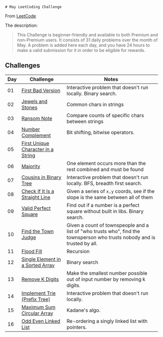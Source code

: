     # May LeetCoding Challenge

From [LeetCode](https://leetcode.com/explore/featured/card/may-leetcoding-challenge/)

The description:

> This Challenge is beginner-friendly and available to both Premium and non-Premium users. It consists of 31 daily problems over the month of May. A problem is added here each day, and you have 24 hours to make a valid submission for it in order to be eligible for rewards.

## Challenges

| Day | Challenge | Notes |
|-----|-----------|-------|
| 01 | [First Bad Version](https://leetcode.com/explore/challenge/card/may-leetcoding-challenge/534/week-1-may-1st-may-7th/3316/) | Interactive problem that doesn't run locally. Binary search. |
| 02 | [Jewels and Stones](https://leetcode.com/explore/challenge/card/may-leetcoding-challenge/534/week-1-may-1st-may-7th/3317/) | Common chars in strings |
| 03 | [Ransom Note](https://leetcode.com/explore/challenge/card/may-leetcoding-challenge/534/week-1-may-1st-may-7th/3318/) | Compare counts of specific chars between strings |
| 04 | [Number Complement](https://leetcode.com/explore/challenge/card/may-leetcoding-challenge/534/week-1-may-1st-may-7th/3319/) | Bit shifting, bitwise operators. |
| 05 | [First Unique Character in a String](https://leetcode.com/explore/challenge/card/may-leetcoding-challenge/534/week-1-may-1st-may-7th/3320/) | |
| 06 | [Majority](https://leetcode.com/explore/challenge/card/may-leetcoding-challenge/534/week-1-may-1st-may-7th/3321/) | One element occurs more than the rest combined and must be found |
| 07 | [Cousins in Binary Tree](https://leetcode.com/explore/challenge/card/may-leetcoding-challenge/534/week-1-may-1st-may-7th/3322/) | Interactive problem that doesn't run locally. BFS, breadth first search. |
| 08 | [Check If It Is a Straight Line](https://leetcode.com/explore/challenge/card/may-leetcoding-challenge/535/week-2-may-8th-may-14th/3323/) | Given a series of `x,y` coords, see if the slope is the same between all of them |
| 09 | [Valid Perfect Square](https://leetcode.com/explore/challenge/card/may-leetcoding-challenge/535/week-2-may-8th-may-14th/3324/) | Find out if a number is a perfect square without built in libs. Binary search. |
| 10 | [Find the Town Judge](https://leetcode.com/explore/challenge/card/may-leetcoding-challenge/535/week-2-may-8th-may-14th/3325/) | Given a count of townspeople and a list of "who trusts who", find the townsperson who trusts nobody and is trusted by all. |
| 11 | [Flood Fill](https://leetcode.com/explore/featured/card/may-leetcoding-challenge/535/week-2-may-8th-may-14th/3326/) | Recursion |
| 12 | [Single Element in a Sorted Array](https://leetcode.com/explore/challenge/card/may-leetcoding-challenge/535/week-2-may-8th-may-14th/3327/) | Binary search|
| 13 | [Remove K Digits](https://leetcode.com/explore/challenge/card/may-leetcoding-challenge/535/week-2-may-8th-may-14th/3328/) | Make the smallest number possible out of input number by removing k digits. |
| 14 | [Implement Trie (Prefix Tree)](https://leetcode.com/explore/challenge/card/may-leetcoding-challenge/535/week-2-may-8th-may-14th/3329/) | Interactive problem that doesn't run locally. |
| 15 | [Maximum Sum Circular Array](https://leetcode.com/explore/challenge/card/may-leetcoding-challenge/536/week-3-may-15th-may-21st/3330/) | Kadane's algo. |
| 16 | [Odd Even Linked List](https://leetcode.com/explore/challenge/card/may-leetcoding-challenge/536/week-3-may-15th-may-21st/3331/) | Re-ordering a singly linked list with pointers. |
